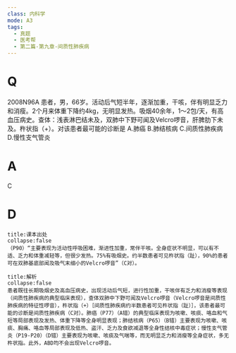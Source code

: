```yaml
---
class: 内科学
mode: A3
tags:
  - 真题
  - 医考帮
  - 第二篇-第九章-间质性肺疾病
---
```


# Q
2008N96A 患者，男，66岁。活动后气短半年，逐渐加重，干咳，伴有明显乏力和消瘦。2个月来体重下降约4kg，无明显发热。吸烟40余年，1～2包/天，有高血压病史。查体：浅表淋巴结未及，双肺中下野可闻及Velcro啰音，肝脾肋下未及。杵状指（+）。对该患者最可能的诊断是
A.肺癌
B.肺结核病
C.间质性肺疾病
D.慢性支气管炎

# A
C
# D
```ad-note
title:课本出处
collapse:false
（P90）“主要表现为活动性呼吸困难，渐进性加重，常伴干咳。全身症状不明显，可以有不适、乏力和体重减轻等，但很少发热。75%有吸烟史。约半数患者可见杵状指（趾），90%的患者可在双肺基底部闻及吸气末细小的Velcro啰音”（C对）。
```

```ad-summary
title:解析
collapse:false
患者既往长期吸烟史及高血压病史，出现活动后气短，进行性加重，干咳伴有乏力和消瘦等表现（间质性肺疾病的典型临床表现），查体双肺中下野可闻及Velcro啰音（Velcro啰音是间质性肺疾病的特征性啰音），杵状指（+）［间质性肺疾病约半数患者可见杵状指（趾）］，该患者最可能的诊断是间质性肺疾病（C对）。肺癌（P77）（A错）的典型临床表现为咳嗽、咳痰、咯血和气短等局部表现及发热、体重下降等全身明显表现；肺结核病（P65）（B错）主要表现为咳嗽、咳痰、胸痛、咯血等局部表现及低热、盗汗、乏力及食欲减退等全身性结核中毒症状；慢性支气管炎（P19-P20）（D错）主要表现为咳嗽、咳痰及气喘等，而无明显乏力和消瘦等全身症状，多无杵状指。此外，ABD均不会出现Velcro啰音。
```

